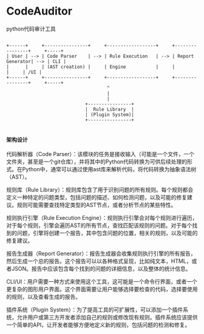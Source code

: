 # CodeAuditor
python代码审计工具

```angular2html

+------+     +----------------+     +------------------+     +----------------+     +-----+
| User | --> | Code Parser    | --> | Rule Execution   | --> | Report Generator| --> | CLI |
|      |     | (AST creation) |     | Engine           |     |                 |     | /UI |
+------+     +----------------+     +------------------+     +----------------+     +-----+
                                     ^
                                     |
                                     |
                             +----------------+
                             |  Rule Library  |
                             | (Plugin System)|
                             +----------------+


```

#### 架构设计

代码解析器（Code Parser）：该模块的任务是接收输入（可能是一个文件，一个文件夹，甚至是一个git仓库），并将其中的Python代码转换为可供后续处理的形式。在Python中，通常可以通过使用ast库来解析代码，将代码转换为抽象语法树（AST）。

规则库（Rule Library）：规则库包含了用于识别问题的所有规则。每个规则都会定义一种特定的问题类型，包括问题的描述、如何检测问题，以及可能的修复建议。规则可能需要查找特定类型的AST节点，或者分析节点的某些特性。

规则执行引擎（Rule Execution Engine）：规则执行引擎会对每个规则进行遍历，对于每个规则，引擎会遍历AST的所有节点，查找匹配该规则的问题。对于每个找到的问题，引擎将创建一个报告，其中包含问题的位置，相关的规则，以及可能的修复建议。

报告生成器（Report Generator）：报告生成器会收集规则执行引擎的所有报告，然后生成一个总的报告。这个报告可以以各种格式呈现，比如纯文本，HTML，或者JSON。报告中应该包含每个找到的问题的详细信息，以及整体的统计信息。

CLI/UI：用户需要一种方式来使用这个工具，这可能是一个命令行界面，或者一个更复杂的图形用户界面。这个界面需要让用户能够选择要检查的代码，选择要使用的规则，以及查看生成的报告。

插件系统（Plugin System）：为了提高工具的可扩展性，可以添加一个插件系统，允许用户或第三方开发者添加自己的规则或修改现有规则。插件系统应该提供一个简单的API，让开发者能够方便地定义新的规则，包括问题的检测和修复。